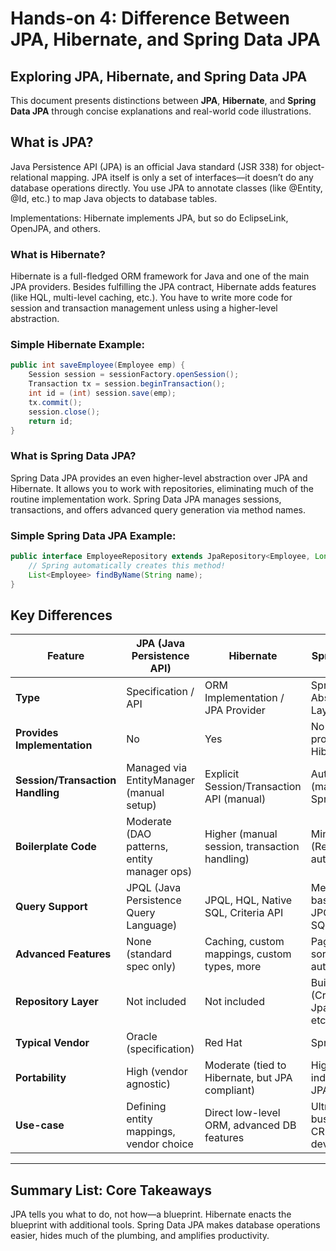 # Hands-on 4: Difference Between JPA, Hibernate, and Spring Data JPA

## Exploring JPA, Hibernate, and Spring Data JPA
This document presents  distinctions between **JPA**, **Hibernate**, and **Spring Data JPA** 
through concise explanations and real-world code illustrations.

## What is JPA?
Java Persistence API (JPA) is an official Java standard (JSR 338) for object-relational mapping. JPA itself is only a set of interfaces—it doesn’t do any database 
operations directly. You use JPA to annotate classes (like @Entity, @Id, etc.) to map Java objects to database tables.

Implementations: Hibernate implements JPA, but so do EclipseLink, OpenJPA, and others.

### What is Hibernate?
Hibernate is a full-fledged ORM framework for Java and one of the main JPA providers.
Besides fulfilling the JPA contract, Hibernate adds features (like HQL, multi-level caching, etc.).
You have to write more code for session and transaction management unless using a higher-level abstraction.

### Simple Hibernate Example:
```java
public int saveEmployee(Employee emp) {
    Session session = sessionFactory.openSession();
    Transaction tx = session.beginTransaction();
    int id = (int) session.save(emp);
    tx.commit();
    session.close();
    return id;
}
```

### What is Spring Data JPA?
Spring Data JPA provides an even higher-level abstraction over JPA and Hibernate.
It allows you to work with repositories, eliminating much of the routine implementation work.
Spring Data JPA manages sessions, transactions, and offers advanced query generation via method names.

### Simple Spring Data JPA Example:
```java
public interface EmployeeRepository extends JpaRepository<Employee, Long> {
    // Spring automatically creates this method!
    List<Employee> findByName(String name);
}
```

## Key Differences

| Feature                        | **JPA** (Java Persistence API)                | **Hibernate**                                   | **Spring Data JPA**                          |
|---------------------------------|-----------------------------------------------|-------------------------------------------------|----------------------------------------------|
| **Type**                       | Specification / API                           | ORM Implementation / JPA Provider               | Spring Abstraction Layer over JPA            |
| **Provides Implementation**     | No                                         | Yes                                          | No (requires JPA provider like Hibernate)  |
| **Session/Transaction Handling**| Managed via EntityManager (manual setup)      | Explicit Session/Transaction API (manual)       | Automatic (managed by Spring)                |
| **Boilerplate Code**            | Moderate (DAO patterns, entity manager ops)   | Higher (manual session, transaction handling)   | Minimal (Repositories, auto-queries)         |
| **Query Support**               | JPQL (Java Persistence Query Language)        | JPQL, HQL, Native SQL, Criteria API             | Method-name based queries, JPQL, custom SQL  |
| **Advanced Features**           | None (standard spec only)                     | Caching, custom mappings, custom types, more    | Pagination, sorting, auditing, auto-impl.    |
| **Repository Layer**            | Not included                                  | Not included                                    | Built-in (CrudRepository, JpaRepository, etc)|
| **Typical Vendor**              | Oracle (specification)                        | Red Hat                                         | Spring Team                                  |
| **Portability**                 | High (vendor agnostic)                        | Moderate (tied to Hibernate, but JPA compliant) | High (vendor independent via JPA)            |
| **Use-case**                    | Defining entity mappings, vendor choice       | Direct low-level ORM, advanced DB features      | Ultra-fast business CRUD/repo development    |

---


## Summary List: Core Takeaways
JPA tells you what to do, not how—a blueprint.
Hibernate enacts the blueprint with additional tools.
Spring Data JPA makes database operations easier, hides much of the plumbing, and amplifies productivity.
